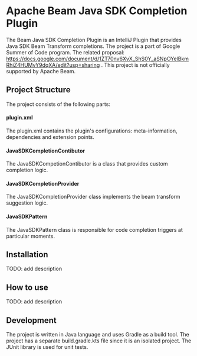 <!--
    Licensed to the Apache Software Foundation (ASF) under one
    or more contributor license agreements.  See the NOTICE file
    distributed with this work for additional information
    regarding copyright ownership.  The ASF licenses this file
    to you under the Apache License, Version 2.0 (the
    "License"); you may not use this file except in compliance
    with the License.  You may obtain a copy of the License at

      http://www.apache.org/licenses/LICENSE-2.0

    Unless required by applicable law or agreed to in writing,
    software distributed under the License is distributed on an
    "AS IS" BASIS, WITHOUT WARRANTIES OR CONDITIONS OF ANY
    KIND, either express or implied.  See the License for the
    specific language governing permissions and limitations
    under the License.
-->

# Apache Beam Java SDK Completion Plugin

The Beam Java SDK Completion Plugin is an IntelliJ Plugin that provides Java SDK Beam Transform completions.
The project is a part of Google Summer of Code program. The related proposal: https://docs.google.com/document/d/1ZT70nv6XvX_ShS0Y_aSNpOYelBkmRhiZ4HUMvY9dqXA/edit?usp=sharing .
This project is not officially supported by Apache Beam.

## Project Structure
The project consists of the following parts:

#### plugin.xml
The plugin.xml contains the plugin's configurations: meta-information, dependencies and extension points.

#### JavaSDKCompletionContibutor
The JavaSDKCompetionContibutor is a class that provides custom completion logic.

#### JavaSDKCompletionProvider
The JavaSDKCompletionProvider class implements the beam transform suggestion logic.

#### JavaSDKPattern
The JavaSDKPattern class is responsible for code completion triggers at particular moments.

## Installation
TODO: add description

## How to use
TODO: add description

## Development
The project is written in Java language and uses Gradle as a build tool.
The project has a separate build.gradle.kts file since it is an isolated project.
The JUnit library is used for unit tests.
